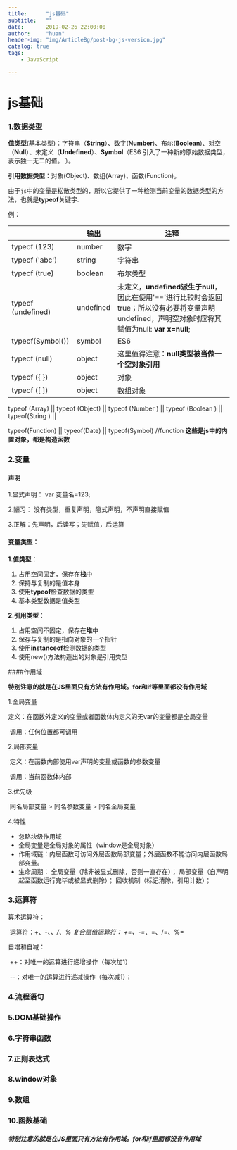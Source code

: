 ```yaml
---
title:      "js基础"
subtitle:   ""
date:       2019-02-26 22:00:00
author:     "huan"
header-img: "img/ArticleBg/post-bg-js-version.jpg"
catalog: true
tags:
    - JavaScript

---
```






# js基础



### 1.数据类型

**值类型**(基本类型)：字符串（**String**）、数字(**Number**)、布尔(**Boolean**)、对空（**Null**）、未定义（**Undefined**）、**Symbol**（ES6 引入了一种新的原始数据类型，表示独一无二的值。 ）。 

**引用数据类型**：对象(Object)、数组(Array)、函数(Function)。 

由于`js`中的变量是松散类型的，所以它提供了一种检测当前变量的数据类型的方法，也就是**typeof**关键字. 

例：

|                    | 输出      | 注释                                                         |
| ------------------ | --------- | ------------------------------------------------------------ |
| typeof (123)       | number    | 数字                                                         |
| typeof ('abc')     | string    | 字符串                                                       |
| typeof (true)      | boolean   | 布尔类型                                                     |
| typeof (undefined) | undefined | 未定义，**undefined派生于null**，因此在使用'=='进行比较时会返回true；所以没有必要将变量声明undefined，声明空对象时应将其赋值为null: **var x=null**; |
| typeof(Symbol())   | symbol    | ES6                                                          |
| typeof (null)      | object    | 这里值得注意：**null类型被当做一个空对象引用**               |
| typeof ({ })       | object    | 对象                                                         |
| typeof ([ ])       | object    | 数组对象                                                     |

typeof (Array) || typeof (Object) || typeof (Number ) || typeof (Boolean ) || typeof(String ) ||  

typeof(Function) || typeof(Date)  || typeof(Symbol)     //function   **这些是js中的内置对象，都是构造函数**



### 2.变量



####  声明

1.显式声明：    var 变量名=123;

2.陋习： 没有类型，重复声明，隐式声明，不声明直接赋值

3.正解：先声明，后读写；先赋值，后运算



#### 变量类型：

**1.值类型**：

1. 占用空间固定，保存在**栈**中
2. 保持与复制的是值本身
3. 使用**typeof**检查数据的类型
4. 基本类型数据是值类型

**2.引用类型**：

1. 占用空间不固定，保存在**堆**中
2. 保存与复制的是指向对象的一个指针
3. 使用**instanceof**检测数据的类型
4. 使用new()方法构造出的对象是引用类型



####作用域

**特别注意的就是在JS里面只有方法有作用域。for和if等里面都没有作用域**

1.全局变量

​	定义：在函数外定义的变量或者函数体内定义的无var的变量都是全局变量

​	调用：任何位置都可调用

2.局部变量

​	定义：在函数内部使用var声明的变量或函数的参数变量

​	调用：当前函数体内部

3.优先级

​	同名局部变量 > 同名参数变量 > 同名全局变量

4.特性

- 忽略块级作用域
- 全局变量是全局对象的属性（window是全局对象）
- 作用域链：内层函数可访问外层函数局部变量；外层函数不能访问内层函数局部变量。
- 生命周期：
    全局变量（除非被显式删除，否则一直存在）；
    局部变量（自声明起至函数运行完毕或被显式删除）；
    回收机制（标记清除，引用计数）；



### 3.运算符



算术运算符：

​	运算符：+、-、*、/、%
	复合赋值运算符： +=、-=、*=、/=、%=



自增和自减：

​	++：对唯一的运算进行递增操作（每次加1）

​	--：对唯一的运算进行递减操作（每次减1）；
	





### 4.流程语句







### 5.DOM基础操作

### 6.字符串函数

### 7.正则表达式

### 8.window对象

### 9.数组

### 10.函数基础

##### 特别注意的就是在JS里面只有方法有作用域。for和if里面都没有作用域